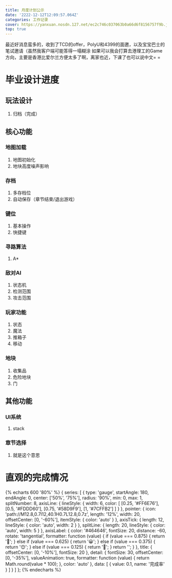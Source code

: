 ```yaml
---
title: 月度计划公示
date: '2222-12-12T12:09:57.064Z'
categories: 工作记录
cover: https://yanxuan.nosdn.127.net/ec2c746c037063b0a66d6f8156757f9b.jpg
top: true
---
```


最近好消息蛮多的，收到了TCD的offer，PolyU和4399的面邀，以及宝宝巴士的笔试邀请（虽然我客户端可能答得一塌糊涂
如果可以我会打算去港理工的Game方向，主要是香港比爱尔兰方便太多了啊，离家也近，下课了也可以说中文= =

# 毕业设计进度

## 玩法设计
1. 归档（完成）

## 核心功能
### 地图加载
1. 地图初始化
2. 地块高度噪声影响
### 存档
1. 多存档位
2. 自动保存（章节结束/退出游戏）
### 键位
1. 基本操作
2. 快捷键
### 寻路算法
1. A*
### 敌对AI
1. 状态机
2. 检测范围
3. 攻击范围
### 玩家功能
1. 状态
2. 魔法
3. 推箱子
4. 移动
### 地块
1. 收集品
2. 危险地块
3. 门
## 其他功能
### UI系统
1. stack
### 章节选择
1. 就是这个意思

# 直观的完成情况
<script src="https://cdn.jsdelivr.net/npm/echarts-gl@1.1.1/dist/echarts-gl.min.js"></script>
<script src="https://cdn.jsdelivr.net/npm/echarts@4.8.0/dist/echarts.min.js"></script>
{% echarts 600 '80%' %}
{
  series: [
    {
      type: 'gauge',
      startAngle: 180,
      endAngle: 0,
      center: ['50%', '75%'],
      radius: '90%',
      min: 0,
      max: 1,
      splitNumber: 8,
      axisLine: {
        lineStyle: {
          width: 6,
          color: [
            [0.25, '#FF6E76'],
            [0.5, '#FDDD60'],
            [0.75, '#58D9F9'],
            [1, '#7CFFB2']
          ]
        }
      },
      pointer: {
        icon: 'path://M12.8,0.7l12,40.1H0.7L12.8,0.7z',
        length: '12%',
        width: 20,
        offsetCenter: [0, '-60%'],
        itemStyle: {
          color: 'auto'
        }
      },
      axisTick: {
        length: 12,
        lineStyle: {
          color: 'auto',
          width: 2
        }
      },
      splitLine: {
        length: 20,
        lineStyle: {
          color: 'auto',
          width: 5
        }
      },
      axisLabel: {
        color: '#464646',
        fontSize: 20,
        distance: -60,
        rotate: 'tangential',
        formatter: function (value) {
          if (value === 0.875) {
            return '🤩';
          } else if (value === 0.625) {
            return '😀';
          } else if (value === 0.375) {
            return '😊';
          } else if (value === 0.125) {
            return '🤬';
          }
          return '';
        }
      },
      title: {
        offsetCenter: [0, '-10%'],
        fontSize: 20
      },
      detail: {
        fontSize: 30,
        offsetCenter: [0, '-35%'],
        valueAnimation: true,
        formatter: function (value) {
          return Math.round(value * 100);
        },
        color: 'auto'
      },
      data: [
        {
          value: 0.1,
          name: '完成率'
        }
      ]
    }
  ]
};
{% endecharts %}
